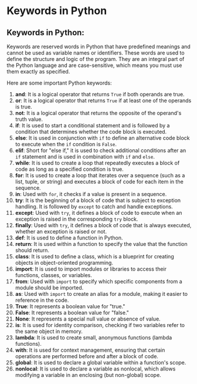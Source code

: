 # Keywords in Python

## Keywords in Python:

Keywords are reserved words in Python that have predefined meanings and cannot be used as variable names or identifiers. These words are used to define the structure and logic of the program. They are an integral part of the Python language and are case-sensitive, which means you must use them exactly as specified.

Here are some important Python keywords:

1. **and**: It is a logical operator that returns `True` if both operands are true.
2. **or**: It is a logical operator that returns `True` if at least one of the operands is true.
3. **not**: It is a logical operator that returns the opposite of the operand's truth value.
4. **if**: It is used to start a conditional statement and is followed by a condition that determines whether the code block is executed.
5. **else**: It is used in conjunction with `if` to define an alternative code block to execute when the `if` condition is `False`.
6. **elif**: Short for "else if," it is used to check additional conditions after an `if` statement and is used in combination with `if` and `else`.
7. **while**: It is used to create a loop that repeatedly executes a block of code as long as a specified condition is true.
8. **for**: It is used to create a loop that iterates over a sequence (such as a list, tuple, or string) and executes a block of code for each item in the sequence.
9. **in**: Used with `for`, it checks if a value is present in a sequence.
10. **try**: It is the beginning of a block of code that is subject to exception handling. It is followed by `except` to catch and handle exceptions.
11. **except**: Used with `try`, it defines a block of code to execute when an exception is raised in the corresponding `try` block.
12. **finally**: Used with `try`, it defines a block of code that is always executed, whether an exception is raised or not.
13. **def**: It is used to define a function in Python.
14. **return**: It is used within a function to specify the value that the function should return.
15. **class**: It is used to define a class, which is a blueprint for creating objects in object-oriented programming.
16. **import**: It is used to import modules or libraries to access their functions, classes, or variables.
17. **from**: Used with `import` to specify which specific components from a module should be imported.
18. **as**: Used with `import` to create an alias for a module, making it easier to reference in the code.
19. **True**: It represents a boolean value for "true."
20. **False**: It represents a boolean value for "false."
21. **None**: It represents a special null value or absence of value.
22. **is**: It is used for identity comparison, checking if two variables refer to the same object in memory.
23. **lambda**: It is used to create small, anonymous functions (lambda functions).
24. **with**: It is used for context management, ensuring that certain operations are performed before and after a block of code.
25. **global**: It is used to declare a global variable within a function's scope.
26. **nonlocal**: It is used to declare a variable as nonlocal, which allows modifying a variable in an enclosing (but non-global) scope.
